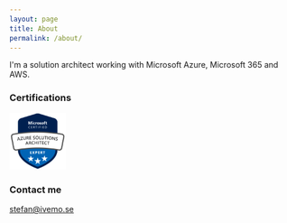 ```yaml
---
layout: page
title: About
permalink: /about/
---
```


I'm a solution architect working with Microsoft Azure, Microsoft 365 and AWS.

### Certifications
<img src="https://github.com/StefanIvemo/stefanivemo.github.io/blob/master/images/badges/microsoft-certified-azure-solutions-architect-expert.png?raw=true" width="100" height="100">

### Contact me

[stefan@ivemo.se](mailto:stefan@ivemo.se)